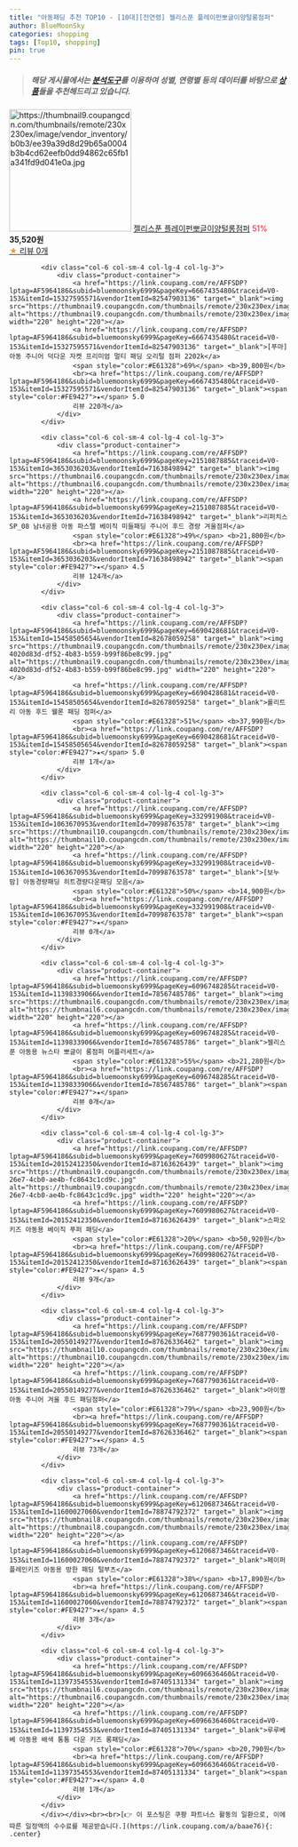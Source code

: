 ```yaml
---
title: "아동패딩 추천 TOP10 - [10대][전연령] 젤리스푼 플레이펀뽀글이양털롱점퍼"
author: BlueMoonSky
categories: shopping
tags: [Top10, shopping]
pin: true
---
```


> ##### 해당 게시물에서는 [**분석도구**](https://itemscout.io/)를 이용하여 **성별**, **연령별** 등의 데이터를 바탕으로 [**상품**](https://link.coupang.com/a/baae76)들을 추천해드리고 있습니다.
<div class="container"><div class="row">
            <div class="col-6 col-sm-4 col-lg-4 col-lg-3">
                <div class="product-container">
                    <a href="https://link.coupang.com/re/AFFSDP?lptag=AF5964186&subid=bluemoonsky6999&pageKey=6124597586&traceid=V0-153&itemId=11634316996&vendorItemId=78908859838" target="_blank"><img src="https://thumbnail9.coupangcdn.com/thumbnails/remote/230x230ex/image/vendor_inventory/b0b3/ee39a39d8d29b65a0004b3b4cd62eefb0dd94862c65fb1a341fd9d041e0a.jpg" alt="https://thumbnail9.coupangcdn.com/thumbnails/remote/230x230ex/image/vendor_inventory/b0b3/ee39a39d8d29b65a0004b3b4cd62eefb0dd94862c65fb1a341fd9d041e0a.jpg" width="220" height="220"></a>
                    <a href="https://link.coupang.com/re/AFFSDP?lptag=AF5964186&subid=bluemoonsky6999&pageKey=6124597586&traceid=V0-153&itemId=11634316996&vendorItemId=78908859838" target="_blank">젤리스푼 플레이펀뽀글이양털롱점퍼</a>
                    <span style="color:#E61328">51%</span> <b>35,520원</b>
                    <br><a href="https://link.coupang.com/re/AFFSDP?lptag=AF5964186&subid=bluemoonsky6999&pageKey=6124597586&traceid=V0-153&itemId=11634316996&vendorItemId=78908859838" target="_blank"><span style="color:#FE9427">★</span> 
                    리뷰 0개</a>
                </div>
            </div>
            
            <div class="col-6 col-sm-4 col-lg-4 col-lg-3">
                <div class="product-container">
                    <a href="https://link.coupang.com/re/AFFSDP?lptag=AF5964186&subid=bluemoonsky6999&pageKey=6667435480&traceid=V0-153&itemId=15327595571&vendorItemId=82547903136" target="_blank"><img src="https://thumbnail9.coupangcdn.com/thumbnails/remote/230x230ex/image/vendor_inventory/d298/d58448918dba0c6a82e3417d33fa850bac57cd0720fd2ec5d4218824c2c5.jpg" alt="https://thumbnail9.coupangcdn.com/thumbnails/remote/230x230ex/image/vendor_inventory/d298/d58448918dba0c6a82e3417d33fa850bac57cd0720fd2ec5d4218824c2c5.jpg" width="220" height="220"></a>
                    <a href="https://link.coupang.com/re/AFFSDP?lptag=AF5964186&subid=bluemoonsky6999&pageKey=6667435480&traceid=V0-153&itemId=15327595571&vendorItemId=82547903136" target="_blank">[푸마] 아동 주니어 덕다운 자켓 프리미엄 멀티 패딩 오리털 점퍼 2202k</a>
                    <span style="color:#E61328">69%</span> <b>39,800원</b>
                    <br><a href="https://link.coupang.com/re/AFFSDP?lptag=AF5964186&subid=bluemoonsky6999&pageKey=6667435480&traceid=V0-153&itemId=15327595571&vendorItemId=82547903136" target="_blank"><span style="color:#FE9427">★</span> 5.0
                    리뷰 220개</a>
                </div>
            </div>
            
            <div class="col-6 col-sm-4 col-lg-4 col-lg-3">
                <div class="product-container">
                    <a href="https://link.coupang.com/re/AFFSDP?lptag=AF5964186&subid=bluemoonsky6999&pageKey=2151087885&traceid=V0-153&itemId=3653036203&vendorItemId=71638498942" target="_blank"><img src="https://thumbnail6.coupangcdn.com/thumbnails/remote/230x230ex/image/vendor_inventory/4e44/8cc439f4924f044d8db7927619eedaa66dadcb2be65680b6e6d65c8fdda6.JPG" alt="https://thumbnail6.coupangcdn.com/thumbnails/remote/230x230ex/image/vendor_inventory/4e44/8cc439f4924f044d8db7927619eedaa66dadcb2be65680b6e6d65c8fdda6.JPG" width="220" height="220"></a>
                    <a href="https://link.coupang.com/re/AFFSDP?lptag=AF5964186&subid=bluemoonsky6999&pageKey=2151087885&traceid=V0-153&itemId=3653036203&vendorItemId=71638498942" target="_blank">리퍼치스 SP_08 남녀공용 아동 파스텔 베이직 미들패딩 주니어 후드 경량 겨울점퍼</a>
                    <span style="color:#E61328">49%</span> <b>21,800원</b>
                    <br><a href="https://link.coupang.com/re/AFFSDP?lptag=AF5964186&subid=bluemoonsky6999&pageKey=2151087885&traceid=V0-153&itemId=3653036203&vendorItemId=71638498942" target="_blank"><span style="color:#FE9427">★</span> 4.5
                    리뷰 124개</a>
                </div>
            </div>
            
            <div class="col-6 col-sm-4 col-lg-4 col-lg-3">
                <div class="product-container">
                    <a href="https://link.coupang.com/re/AFFSDP?lptag=AF5964186&subid=bluemoonsky6999&pageKey=6690428681&traceid=V0-153&itemId=15458505654&vendorItemId=82678059258" target="_blank"><img src="https://thumbnail9.coupangcdn.com/thumbnails/remote/230x230ex/image/retail/images/210588793312452-4020d83d-df52-4b83-b559-b99f86be8c99.jpg" alt="https://thumbnail9.coupangcdn.com/thumbnails/remote/230x230ex/image/retail/images/210588793312452-4020d83d-df52-4b83-b559-b99f86be8c99.jpg" width="220" height="220"></a>
                    <a href="https://link.coupang.com/re/AFFSDP?lptag=AF5964186&subid=bluemoonsky6999&pageKey=6690428681&traceid=V0-153&itemId=15458505654&vendorItemId=82678059258" target="_blank">롤리트리 아동 후드 웰론 패딩 점퍼</a>
                    <span style="color:#E61328">51%</span> <b>37,990원</b>
                    <br><a href="https://link.coupang.com/re/AFFSDP?lptag=AF5964186&subid=bluemoonsky6999&pageKey=6690428681&traceid=V0-153&itemId=15458505654&vendorItemId=82678059258" target="_blank"><span style="color:#FE9427">★</span> 5.0
                    리뷰 1개</a>
                </div>
            </div>
            
            <div class="col-6 col-sm-4 col-lg-4 col-lg-3">
                <div class="product-container">
                    <a href="https://link.coupang.com/re/AFFSDP?lptag=AF5964186&subid=bluemoonsky6999&pageKey=332991908&traceid=V0-153&itemId=1063670953&vendorItemId=70998763578" target="_blank"><img src="https://thumbnail10.coupangcdn.com/thumbnails/remote/230x230ex/image/vendor_inventory/87fa/d4a468d70c0d53b24a789316f57e35e613a0298be704719c6aa079a4c0a9.jpg" alt="https://thumbnail10.coupangcdn.com/thumbnails/remote/230x230ex/image/vendor_inventory/87fa/d4a468d70c0d53b24a789316f57e35e613a0298be704719c6aa079a4c0a9.jpg" width="220" height="220"></a>
                    <a href="https://link.coupang.com/re/AFFSDP?lptag=AF5964186&subid=bluemoonsky6999&pageKey=332991908&traceid=V0-153&itemId=1063670953&vendorItemId=70998763578" target="_blank">[보누맘] 아동경량패딩 히트경량다운패딩 모음</a>
                    <span style="color:#E61328">50%</span> <b>14,900원</b>
                    <br><a href="https://link.coupang.com/re/AFFSDP?lptag=AF5964186&subid=bluemoonsky6999&pageKey=332991908&traceid=V0-153&itemId=1063670953&vendorItemId=70998763578" target="_blank"><span style="color:#FE9427">★</span> 
                    리뷰 0개</a>
                </div>
            </div>
            
            <div class="col-6 col-sm-4 col-lg-4 col-lg-3">
                <div class="product-container">
                    <a href="https://link.coupang.com/re/AFFSDP?lptag=AF5964186&subid=bluemoonsky6999&pageKey=6096748285&traceid=V0-153&itemId=11398339066&vendorItemId=78567485786" target="_blank"><img src="https://thumbnail6.coupangcdn.com/thumbnails/remote/230x230ex/image/vendor_inventory/a39b/e55382f50d7cdf90e3d296252edb2766d099201446d369862474baa20b09.jpg" alt="https://thumbnail6.coupangcdn.com/thumbnails/remote/230x230ex/image/vendor_inventory/a39b/e55382f50d7cdf90e3d296252edb2766d099201446d369862474baa20b09.jpg" width="220" height="220"></a>
                    <a href="https://link.coupang.com/re/AFFSDP?lptag=AF5964186&subid=bluemoonsky6999&pageKey=6096748285&traceid=V0-153&itemId=11398339066&vendorItemId=78567485786" target="_blank">젤리스푼 아동용 뉴스타 뽀글이 롱점퍼 머플러세트</a>
                    <span style="color:#E61328">55%</span> <b>21,280원</b>
                    <br><a href="https://link.coupang.com/re/AFFSDP?lptag=AF5964186&subid=bluemoonsky6999&pageKey=6096748285&traceid=V0-153&itemId=11398339066&vendorItemId=78567485786" target="_blank"><span style="color:#FE9427">★</span> 
                    리뷰 0개</a>
                </div>
            </div>
            
            <div class="col-6 col-sm-4 col-lg-4 col-lg-3">
                <div class="product-container">
                    <a href="https://link.coupang.com/re/AFFSDP?lptag=AF5964186&subid=bluemoonsky6999&pageKey=7609980627&traceid=V0-153&itemId=20152412350&vendorItemId=87163626439" target="_blank"><img src="https://thumbnail9.coupangcdn.com/thumbnails/remote/230x230ex/image/retail/images/2023/09/12/16/5/94d16bd4-26e7-4cb0-ae4b-fc8643c1cd9c.jpg" alt="https://thumbnail9.coupangcdn.com/thumbnails/remote/230x230ex/image/retail/images/2023/09/12/16/5/94d16bd4-26e7-4cb0-ae4b-fc8643c1cd9c.jpg" width="220" height="220"></a>
                    <a href="https://link.coupang.com/re/AFFSDP?lptag=AF5964186&subid=bluemoonsky6999&pageKey=7609980627&traceid=V0-153&itemId=20152412350&vendorItemId=87163626439" target="_blank">스파오키즈 아동용 베이직 푸퍼 패딩</a>
                    <span style="color:#E61328">20%</span> <b>50,920원</b>
                    <br><a href="https://link.coupang.com/re/AFFSDP?lptag=AF5964186&subid=bluemoonsky6999&pageKey=7609980627&traceid=V0-153&itemId=20152412350&vendorItemId=87163626439" target="_blank"><span style="color:#FE9427">★</span> 4.5
                    리뷰 9개</a>
                </div>
            </div>
            
            <div class="col-6 col-sm-4 col-lg-4 col-lg-3">
                <div class="product-container">
                    <a href="https://link.coupang.com/re/AFFSDP?lptag=AF5964186&subid=bluemoonsky6999&pageKey=7687790361&traceid=V0-153&itemId=20550149277&vendorItemId=87626336462" target="_blank"><img src="https://thumbnail10.coupangcdn.com/thumbnails/remote/230x230ex/image/vendor_inventory/51b9/24cdf0e1115d45b9ab207867429d42874dc89b17949f59875578c5bc4eed.jpg" alt="https://thumbnail10.coupangcdn.com/thumbnails/remote/230x230ex/image/vendor_inventory/51b9/24cdf0e1115d45b9ab207867429d42874dc89b17949f59875578c5bc4eed.jpg" width="220" height="220"></a>
                    <a href="https://link.coupang.com/re/AFFSDP?lptag=AF5964186&subid=bluemoonsky6999&pageKey=7687790361&traceid=V0-153&itemId=20550149277&vendorItemId=87626336462" target="_blank">아이짱 아동 주니어 겨울 후드 패딩점퍼</a>
                    <span style="color:#E61328">79%</span> <b>23,900원</b>
                    <br><a href="https://link.coupang.com/re/AFFSDP?lptag=AF5964186&subid=bluemoonsky6999&pageKey=7687790361&traceid=V0-153&itemId=20550149277&vendorItemId=87626336462" target="_blank"><span style="color:#FE9427">★</span> 4.5
                    리뷰 73개</a>
                </div>
            </div>
            
            <div class="col-6 col-sm-4 col-lg-4 col-lg-3">
                <div class="product-container">
                    <a href="https://link.coupang.com/re/AFFSDP?lptag=AF5964186&subid=bluemoonsky6999&pageKey=6120687346&traceid=V0-153&itemId=11600027060&vendorItemId=78874792372" target="_blank"><img src="https://thumbnail8.coupangcdn.com/thumbnails/remote/230x230ex/image/vendor_inventory/cd04/b7c52e4314e9a1b3929cab7a4bbaa644dfcb207e53149ff32ac887029f61.jpg" alt="https://thumbnail8.coupangcdn.com/thumbnails/remote/230x230ex/image/vendor_inventory/cd04/b7c52e4314e9a1b3929cab7a4bbaa644dfcb207e53149ff32ac887029f61.jpg" width="220" height="220"></a>
                    <a href="https://link.coupang.com/re/AFFSDP?lptag=AF5964186&subid=bluemoonsky6999&pageKey=6120687346&traceid=V0-153&itemId=11600027060&vendorItemId=78874792372" target="_blank">페이퍼플레인키즈 아동용 방한 패딩 털부츠</a>
                    <span style="color:#E61328">38%</span> <b>17,890원</b>
                    <br><a href="https://link.coupang.com/re/AFFSDP?lptag=AF5964186&subid=bluemoonsky6999&pageKey=6120687346&traceid=V0-153&itemId=11600027060&vendorItemId=78874792372" target="_blank"><span style="color:#FE9427">★</span> 4.5
                    리뷰 3개</a>
                </div>
            </div>
            
            <div class="col-6 col-sm-4 col-lg-4 col-lg-3">
                <div class="product-container">
                    <a href="https://link.coupang.com/re/AFFSDP?lptag=AF5964186&subid=bluemoonsky6999&pageKey=6096636460&traceid=V0-153&itemId=11397354553&vendorItemId=87405131334" target="_blank"><img src="https://thumbnail6.coupangcdn.com/thumbnails/remote/230x230ex/image/vendor_inventory/e2e9/0efc1d906fd51e2b75fdea7e50fef22b74d5552157750b0d89ec54b0589c.jpg" alt="https://thumbnail6.coupangcdn.com/thumbnails/remote/230x230ex/image/vendor_inventory/e2e9/0efc1d906fd51e2b75fdea7e50fef22b74d5552157750b0d89ec54b0589c.jpg" width="220" height="220"></a>
                    <a href="https://link.coupang.com/re/AFFSDP?lptag=AF5964186&subid=bluemoonsky6999&pageKey=6096636460&traceid=V0-153&itemId=11397354553&vendorItemId=87405131334" target="_blank">루루베베 아동용 배색 통통 다운 키즈 롱패딩</a>
                    <span style="color:#E61328">70%</span> <b>20,790원</b>
                    <br><a href="https://link.coupang.com/re/AFFSDP?lptag=AF5964186&subid=bluemoonsky6999&pageKey=6096636460&traceid=V0-153&itemId=11397354553&vendorItemId=87405131334" target="_blank"><span style="color:#FE9427">★</span> 4.0
                    리뷰 1개</a>
                </div>
            </div>
            </div></div><br><br>[👉 이 포스팅은 쿠팡 파트너스 활동의 일환으로, 이에 따른 일정액의 수수료를 제공받습니다.](https://link.coupang.com/a/baae76){: .center}